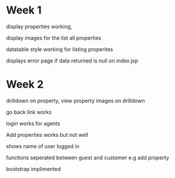 
<h1>Week 1</h1>

<p>display properties working,</p>
<p>display images for the list all properties </p>
<p>datatable style working for listing properites</p>
<p>displays error page if data returned is null on index.jsp</p>

<h1>Week 2</h1>

<p>drilldown on property, view property images on drilldown</p>
<p>go back link works</p>
<p>login works for agents</p>
<p>Add properties works but not well</p>
<p>shows name of user logged in</p>
<p>functions seperated between guest and customer  e.g add property</p>
<p>bootstrap implimented</p>

